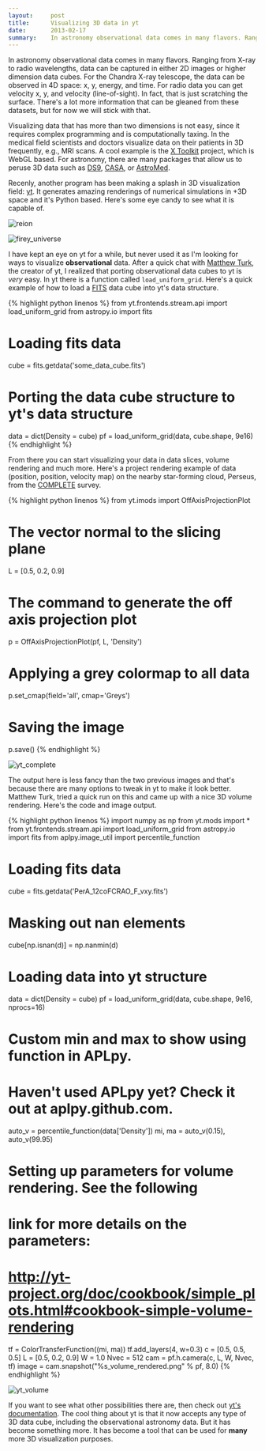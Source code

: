 ```yaml
---
layout:     post
title:      Visualizing 3D data in yt
date:       2013-02-17
summary:    In astronomy observational data comes in many flavors. Ranging from X-ray to radio wavelengths, data can be captured in either 2D images or higher dimension data cubes and it can be hard to visualize. Yt makes it easy and stunning.
---
```


In astronomy observational data comes in many flavors. Ranging from X-ray to radio wavelengths, data can be captured in either 2D images or higher dimension data cubes. For the Chandra X-ray telescope, the data can be observed in 4D space: x, y, energy, and time. For radio data you can get velocity x, y, and velocity (line-of-sight). In fact, that is just scratching the surface. There's a lot more information that can be gleaned from these datasets, but for now we will stick with that.

Visualizing data that has more than two dimensions is not easy, since it requires complex programming and is computationally taxing. In the medical field scientists and doctors visualize data on their patients in 3D frequently, e.g., MRI scans. A cool example is the [X Toolkit](https://github.com/xtk/X#readme) project, which is WebGL based. For astronomy, there are many packages that allow us to peruse 3D data such as [DS9](http://hea-www.harvard.edu/RD/ds9/site/Home.html), [CASA](http://casa.nrao.edu/), or [AstroMed](http://astromed.iic.harvard.edu/).

Recenly, another program has been making a splash in 3D visualization field: [yt](http://yt-project.org/). It generates amazing renderings of numerical simulations in +3D space and it's Python based. Here's some eye candy to see what it is capable of.

![reion](https://bytebucket.org/yt_analysis/yt/wiki/images/Reion512_600px.png)

![firey_universe](https://bytebucket.org/yt_analysis/yt/wiki/images/firey_universe.png)

I have kept an eye on yt for a while, but never used it as I'm looking for ways to visualize **observational** data. After a quick chat with [Matthew Turk](https://sites.google.com/site/matthewturk/), the creator of yt, I realized that porting observational data cubes to yt is *very* easy. In yt there is a function called `load_uniform_grid`. Here's a quick example of how to load a [FITS](http://en.wikipedia.org/wiki/FITS) data cube into yt's data structure.

{% highlight python linenos %}
from yt.frontends.stream.api import load_uniform_grid
from astropy.io import fits

# Loading fits data
cube = fits.getdata('some_data_cube.fits')

# Porting the data cube structure to yt's data structure
data = dict(Density = cube)
pf = load_uniform_grid(data, cube.shape, 9e16)
{% endhighlight %}

From there you can start visualizing your data in data slices, volume rendering and much more. Here's a project rendering example of data (position, position, velocity map) on the nearby star-forming cloud, Perseus, from the [COMPLETE](http://www.cfa.harvard.edu/COMPLETE/) survey.

{% highlight python linenos %}
from yt.imods import OffAxisProjectionPlot

# The vector normal to the slicing plane
L = [0.5, 0.2, 0.9]

# The command to generate the off axis projection plot
p = OffAxisProjectionPlot(pf, L, 'Density')

# Applying a grey colormap to all data
p.set_cmap(field='all', cmap='Greys')

# Saving the image
p.save()
{% endhighlight %}

![yt_complete](/assets/yt_complete.png)

The output here is less fancy than the two previous images and that's because there are many options to tweak in yt to make it look better. Matthew Turk, tried a quick run on this and came up with a nice 3D volume rendering. Here's the code and image output.

{% highlight python linenos %}
import numpy as np
from yt.mods import *
from yt.frontends.stream.api import load_uniform_grid
from astropy.io import fits
from aplpy.image_util import percentile_function

# Loading fits data
cube = fits.getdata('PerA_12coFCRAO_F_vxy.fits')

# Masking out nan elements
cube[np.isnan(d)] = np.nanmin(d)

# Loading data into yt structure
data = dict(Density = cube)
pf = load_uniform_grid(data, cube.shape, 9e16, nprocs=16)

# Custom min and max to show using function in APLpy.
# Haven't used APLpy yet? Check it out at aplpy.github.com.
auto_v = percentile_function(data['Density'])
mi, ma = auto_v(0.15), auto_v(99.95)

# Setting up parameters for volume rendering. See the following
# link for more details on the parameters:
# http://yt-project.org/doc/cookbook/simple_plots.html#cookbook-simple-volume-rendering
tf = ColorTransferFunction((mi, ma))
tf.add_layers(4, w=0.3)
c = [0.5, 0.5, 0.5]
L = [0.5, 0.2, 0.9]
W = 1.0
Nvec = 512
cam = pf.h.camera(c, L, W, Nvec, tf)
image = cam.snapshot("%s_volume_rendered.png" % pf, 8.0)
{% endhighlight %}


![yt_volume](/assets/yt_volume.png)

If you want to see what other possibilities there are, then check out [yt's documentation](http://yt-project.org/doc/index.html). The cool thing about yt is that it now accepts any type of 3D data cube, including the observational astronomy data. But it has become something more. It has become a tool that can be used for **many** more 3D visualization purposes.
